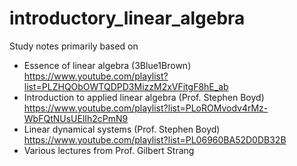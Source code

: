 # introductory_linear_algebra

Study notes primarily based on

* Essence of linear algebra (3Blue1Brown) https://www.youtube.com/playlist?list=PLZHQObOWTQDPD3MizzM2xVFitgF8hE_ab
* Introduction to applied linear algebra (Prof. Stephen Boyd) https://www.youtube.com/playlist?list=PLoROMvodv4rMz-WbFQtNUsUElIh2cPmN9
* Linear dynamical systems (Prof. Stephen Boyd) https://www.youtube.com/playlist?list=PL06960BA52D0DB32B
* Various lectures from Prof. Gilbert Strang

